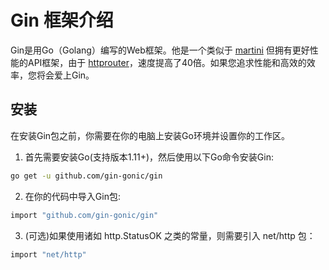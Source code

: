 # Gin 框架介绍

Gin是用Go（Golang）编写的Web框架。他是一个类似于 [martini](https://github.com/go-martini/martini) 但拥有更好性能的API框架，由于 [httprouter](https://github.com/julienschmidt/httprouter)，速度提高了40倍。如果您追求性能和高效的效率，您将会爱上Gin。

## 安装

在安装Gin包之前，你需要在你的电脑上安装Go环境并设置你的工作区。

1. 首先需要安装Go(支持版本1.11+)，然后使用以下Go命令安装Gin:

```bash
go get -u github.com/gin-gonic/gin
```
   
2. 在你的代码中导入Gin包: 

```bash
import "github.com/gin-gonic/gin" 
```

3. (可选)如果使用诸如 http.StatusOK 之类的常量，则需要引入 net/http 包：

```bash
import "net/http"
```